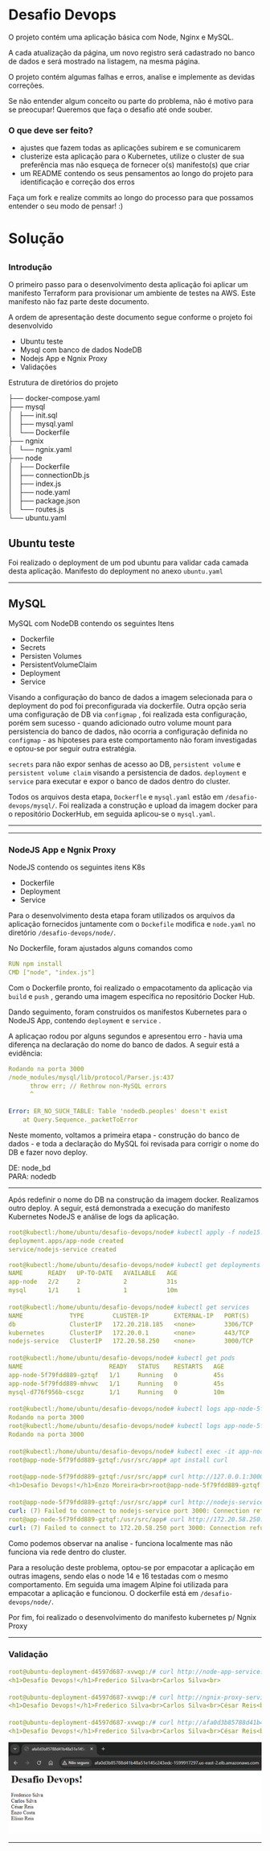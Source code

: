 # Desafio Devops

O projeto contém uma aplicação básica com Node, Nginx e MySQL. 

A cada atualização da página, um novo registro será cadastrado no banco de dados e será mostrado na listagem, na mesma página.  

O projeto contém algumas falhas e erros, analise e implemente as devidas correções.

Se não entender algum conceito ou parte do problema, não é motivo para se preocupar! Queremos que faça o desafio até onde souber.

### O que deve ser feito? ### 

 - ajustes que fazem todas as aplicações subirem e se comunicarem
 - clusterize esta aplicação para o Kubernetes, utilize o cluster de sua preferência mas não esqueça de fornecer o(s) manifesto(s) que criar 
 - um README contendo os seus pensamentos ao longo do projeto para identificação e correção dos erros

Faça um fork e realize commits ao longo do processo para que possamos entender o seu modo de pensar! :)



# Solução

##

### Introdução

O primeiro passo para o desenvolvimento desta aplicação foi aplicar um manifesto Terraform para provisionar um ambiente de testes na AWS. Este manifesto não faz parte deste documento. 

A ordem de apresentação deste documento segue conforme o projeto foi desenvolvido

- Ubuntu teste
- Mysql com banco de dados NodeDB
- Nodejs App e Ngnix Proxy
- Validações

Estrutura de diretórios do projeto

├── docker-compose.yaml  
├── mysql  
│   ├── init.sql    
│   ├── mysql.yaml   
│   └── Dockerfile   
├── ngnix   
│   └── ngnix.yaml    
├── node  
│   ├── Dockerfile     
│   ├── connectionDb.js  
│   ├── index.js  
│   ├── node.yaml     
│   ├── package.json  
│   └── routes.js  
└── ubuntu.yaml  


## Ubuntu teste

Foi realizado o deployment de um pod ubuntu para validar cada camada desta aplicação. Manifesto do deployment no anexo `ubuntu.yaml`
 

---

## MySQL

MySQL com NodeDB contendo os seguintes Itens

- Dockerfile
- Secrets
- Persisten Volumes
- PersistentVolumeClaim
- Deployment
- Service

Visando a configuração do banco de dados a imagem selecionada para o deployment do pod foi preconfigurada via dockerfile. Outra opção seria uma configuração de DB via  `configmap` , foi realizada esta configuração, porém sem sucesso - quando adicionado outro volume mount para persistencia do banco de dados, não ocorria a configuração definida no `configmap` - as hipoteses para este comportamento não foram investigadas e optou-se por seguir outra estratégia.

`secrets` para não expor senhas de acesso ao DB, `persistent volume`  e `persistent volume claim` visando a persistencia de dados. `deployment`  e `service` para executar e expor o banco de dados dentro do cluster. 

Todos os arquivos desta etapa, `Dockerfle` e `mysql.yaml` estão em `/desafio-devops/mysql/`. Foi realizada a construção e upload da imagem docker para o repositório DockerHub, em seguida aplicou-se o `mysql.yaml`.


---






---

### NodeJS App e Ngnix Proxy

NodeJS contendo os seguintes itens K8s

- Dockerfile
- Deployment
- Service

Para o desenvolvimento desta etapa foram utilizados os arquivos da aplicação fornecidos juntamente com o `Dockefile` modifica e `node.yaml` no diretório `/desafio-devops/node/`. 

No Dockerfile, foram ajustados alguns comandos como

```yaml
RUN npm install
CMD ["node", "index.js"]
```

Com o Dockerfile pronto, foi realizado o empacotamento da aplicação via `build` e `push` , gerando uma imagem específica no repositório Docker Hub. 

Dando seguimento, foram construidos os manifestos Kubernetes para o NodeJS App, contendo `deployment` e `service` . 

A aplicaçao rodou por alguns segundos e apresentou erro - havia uma diferença na declaração do nome do banco de dados. A seguir está a evidência:

```yaml
Rodando na porta 3000
/node_modules/mysql/lib/protocol/Parser.js:437
      throw err; // Rethrow non-MySQL errors
      ^

Error: ER_NO_SUCH_TABLE: Table 'nodedb.peoples' doesn't exist
    at Query.Sequence._packetToError 
```

Neste momento, voltamos a primeira etapa - construção do banco de dados - e toda a declaração do MySQL foi revisada para corrigir o nome do DB e fazer novo deploy.

DE:       node_bd  
PARA:     nodedb  

---

Após redefinir o nome do DB na construção da imagem docker. Realizamos outro deploy. A seguir, está demonstrada a execução do manifesto Kubernetes NodeJS e análise de logs da aplicação. 

```yaml
root@kubectl:/home/ubuntu/desafio-devops/node# kubectl apply -f node15.yaml
deployment.apps/app-node created
service/nodejs-service created
```

```yaml
root@kubectl:/home/ubuntu/desafio-devops/node# kubectl get deployments
NAME       READY   UP-TO-DATE   AVAILABLE   AGE
app-node   2/2     2            2           31s
mysql      1/1     1            1           10m

root@kubectl:/home/ubuntu/desafio-devops/node# kubectl get services
NAME             TYPE        CLUSTER-IP       EXTERNAL-IP   PORT(S)    AGE
db               ClusterIP   172.20.218.185   <none>        3306/TCP   13m
kubernetes       ClusterIP   172.20.0.1       <none>        443/TCP    128m
nodejs-service   ClusterIP   172.20.58.250    <none>        3000/TCP   4m12s

root@kubectl:/home/ubuntu/desafio-devops/node# kubectl get pods
NAME                        READY   STATUS    RESTARTS   AGE
app-node-5f79fdd889-gztqf   1/1     Running   0          45s
app-node-5f79fdd889-mhvwc   1/1     Running   0          45s
mysql-d776f956b-cscgz       1/1     Running   0          10m

root@kubectl:/home/ubuntu/desafio-devops/node# kubectl logs app-node-5f79fdd889-gztqf
Rodando na porta 3000
root@kubectl:/home/ubuntu/desafio-devops/node# kubectl logs app-node-5f79fdd889-mhvwc
Rodando na porta 3000

root@kubectl:/home/ubuntu/desafio-devops/node# kubectl exec -it app-node-5f79fdd889-gztqf -- /bin/bash
root@app-node-5f79fdd889-gztqf:/usr/src/app# apt install curl

root@app-node-5f79fdd889-gztqf:/usr/src/app# curl http://127.0.0.1:3000/
<h1>Desafio Devops!</h1>Enzo Moreira<br>root@app-node-5f79fdd889-gztqf:/usr/src/app#

root@app-node-5f79fdd889-gztqf:/usr/src/app# curl http://nodejs-service:3000/
curl: (7) Failed to connect to nodejs-service port 3000: Connection refused
root@app-node-5f79fdd889-gztqf:/usr/src/app# curl http://172.20.58.250:3000/
curl: (7) Failed to connect to 172.20.58.250 port 3000: Connection refused
```

Como podemos observar na analise - funciona localmente mas não funciona via rede dentro do cluster.

Para a resolução deste problema, optou-se por empacotar a aplicação em outras imagens, sendo elas o node 14 e 16 testadas com o mesmo comportamento. Em seguida uma imagem Alpine foi utilizada para empacotar a aplicação e funcionou. O dockerfile está em `/desafio-devops/node/`.

Por fim, foi realizado o desenvolvimento do manifesto kubernetes p/ Ngnix Proxy

---

### Validação

```yaml
root@ubuntu-deployment-d4597d687-xvwqp:/# curl http://node-app-service:3000/
<h1>Desafio Devops!</h1>Frederico Silva<br>Carlos Silva<br>

root@ubuntu-deployment-d4597d687-xvwqp:/# curl http://ngnix-proxy-service/
<h1>Desafio Devops!</h1>Frederico Silva<br>Carlos Silva<br>César Reis<br>

root@ubuntu-deployment-d4597d687-xvwqp:/# curl http://afa0d3b85788d41b48a51e145c243edc-1599917297.us-east-2.elb.amazonaws.com/
<h1>Desafio Devops!</h1>Frederico Silva<br>Carlos Silva<br>César Reis<br>Enzo Costa<br>root@ubuntu-deployment-d4597d687-xvwqp:/#
```


![Untitled](/nodejs-app-validação.png)

---
